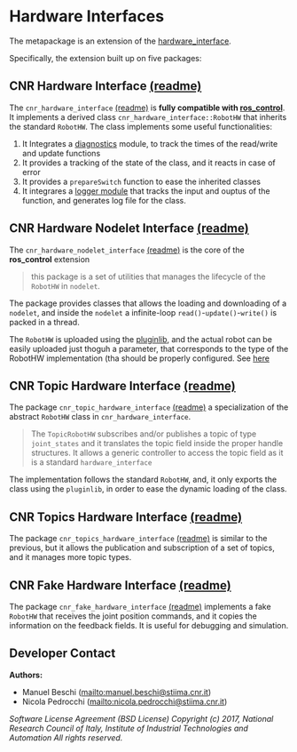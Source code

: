 # Hardware Interfaces

The metapackage is an extension of the [hardware_interface](https://github.com/ros-controls/ros_control/tree/noetic-devel/hardware_interface).

Specifically, the extension built up on five packages:

## CNR Hardware Interface [(readme)](cnr_hardware_interface/README.md)

The `cnr_hardware_interface` [(readme)](cnr_hardware_interface/cnr_hardware_interface/README.md) is **fully compatible with [ros_control](http://wiki.ros.org/ros_control "ros_control")**. It implements a derived class  `cnr_hardware_interface::RobotHW` that inherits the standard `RobotHW`. The class implements some useful functionalities:

1. It Integrates a [diagnostics](http://wiki.ros.org/diagnostics) module, to track the times of the read/write and update functions
2. It provides a tracking of the state of the class, and it reacts in case of error
3. It provides a `prepareSwitch` function to ease the inherited classes
4. It integrares a [logger module](www.www) that tracks the input and ouptus of the function, and generates log file for the class.

## CNR Hardware Nodelet Interface [(readme)](cnr_hardware_nodelet_interface/README.md)

The  `cnr_hardware_nodelet_interface` [(readme)](cnr_hardware_nodelet_interface/README.md) is the core of the **ros_control** extension

> this package is a set of utilities that manages the lifecycle of the `RobotHW` in `nodelet`.

The package provides classes that allows the loading and downloading of a `nodelet`, and inside the `nodelet` a infinite-loop `read()`-`update()`-`write()` is packed in a thread.

The `RobotHW` is uploaded using the [pluginlib](http://wiki.ros.org/pluginlib), and the actual robot can be easily uploaded just thoguh a parameter, that corresponds to the type of the RobotHW implementation (tha should be properly configured. See [here](cnr_hardware_interface/README.md)

## CNR Topic Hardware Interface [(readme)](cnr_topic_hardware_interface/README.md)

The package `cnr_topic_hardware_interface` [(readme)](cnr_topic_hardware_interface/README.md)  a specialization of the abstract `RobotHW` class in `cnr_hardware_interface`. 

> The `TopicRobotHW` subscribes and/or publishes a topic of type `joint_states` and it translates the topic field inside the proper handle structures. It allows a generic controller to access the topic field as it is a standard `hardware_interface`

The implementation follows the standard `RobotHW`, and, it only exports the class using the `pluginlib`, in order to ease the dynamic loading of the class.

## CNR Topics Hardware Interface [(readme)](cnr_topic_hardware_interface/README.md)

The package `cnr_topics_hardware_interface` [(readme)](cnr_topics_hardware_interface/README.md) is similar to the previous, but it allows the publication and subscription of a set of topics, and it manages more topic types.

## CNR Fake Hardware Interface [(readme)](cnr_topic_hardware_interface/README.md)

The package `cnr_fake_hardware_interface` [(readme)](cnr_fake_hardware_interface/README.md) implements a fake `RobotHW` that receives the joint position commands, and it copies the information on the feedback fields. It is useful for debugging and simulation.

## Developer Contact

**Authors:**

- Manuel Beschi (<mailto:manuel.beschi@stiima.cnr.it>)
- Nicola Pedrocchi (<mailto:nicola.pedrocchi@stiima.cnr.it>)  

_Software License Agreement (BSD License)_
_Copyright (c) 2017, National Research Council of Italy, Institute of Industrial Technologies and Automation_
_All rights reserved._
